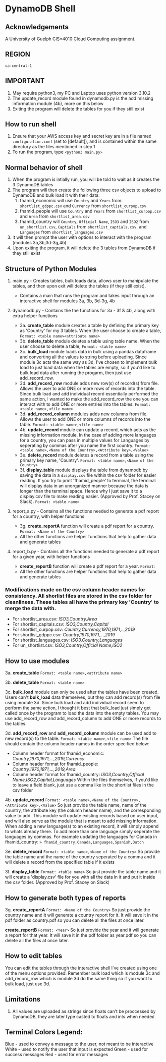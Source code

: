 # DynamoDB Shell


## Acknowledgements
A University of Guelph CIS*4010 Cloud Computing assignment.


## REGION
`ca-central-1`


## IMPORTANT
1. May require python3, my PC and Laptop uses python version 3.10.2
2. The update_record module found in dynamodb.py is the add missing information module (4b), more on this below 
3. Exiting the program will delete the tables for you if they still exist


## How to run shell
1. Ensure that your AWS access key and secret key are in a file named `configuration.conf` (set to [default]), and is contained within the same directory as the files mentioned in step 1
2. To run the program, type `<python3 main.py>`


## Normal behavior of shell
1. When the program is intially run, you will be told to wait as it creates the 3 DynamoDB tables
2. The program will then create the following three csv objects to upload to DynamoDB and bulk load it with their data:
   1. fhamid_economic will use `Country` and `Years` from `shortlist_gdppc.csv` and `Currency` from `shortlist_curpop.csv`
   2. fhamid_people will use `Country` and `Years` from `shortlist_curpop.csv` and `Area` from `shortlist_area.csv`
   3. fhamid_country will `Country`, `Official Name`, `ISO3` and `ISO2` from `un_shortlist.csv`, `Captials` from `shortlist_captials.csv`, and `Languages` from `shortlist_languages.csv`
3. It will then prompt the user with options to interact with the program (modules 3a,3b,3d-3g,4b)
4. Upon exiting the program, it will delete the 3 tables from DynamoDB if they still exist


## Structure of Python Modules
   1. main.py - Creates tables, bulk loads data, allows user to manipulate the tables, and then upon exit will delete the tables (if they still exist).
      - Contains a main that runs the program and takes input through an interactive shell for modules 3a, 3b, 3d-3g, 4b

   2. dynamodb.py - Contains the the functions for 3a - 3f & 4b, along with extra helper functions
      - 3a. **create_table** module creates a table by defining the primary key as 'Country' for my 3 tables. When the user choose to create a table, `Format: <table name><attribute name>`
      - 3b. **delete_table** module deletes a table using table name. When the user choose to delete a table, `Format: <table name>`
      - 3c. **bulk_load** module loads data in bulk using a pandas dataframe and converting all the values to string before uploading. Since module 3c acts the same way as 3d, I've chosen to implement bulk load to just load data when the tables are empty, so if you'd like to bulk load data after running the progarm, then just use add_record_row.  
      - 3d. **add_record_row** module adds new row(s) of record(s) from file. Allows the user to add ONE or more rows of records into the table. Since bulk load and add individual record essentially performed the same action, I wanted to make the add_record_row the one you can interact with to add ONE or more entries into the tables. `Format: <table name>,<file name>`
      - 3d. **add_record_column** modules adds new columns from file. Allows the user to add ONE or more columns of records into the table. `Format: <table name>,<file name>`
      - 4b. **update_record** module can update a record, which acts as the missing information module. In the case of adding more languages for a country, you can pass in multiple values for Languages by seperating by commas after you name the first country. `Format: <table name>,<Name of the Country>,<Attribute key>,<Value>`
      - 3e. **delete_record** module deletes a record from a table using the primary key name, 'Country'. `Format: <table name>,<Name of the Country>`
      - 3f. **display_table** module displays the table from dynamodb by saving the data in a `display.csv` file within the csv folder for easier reading. If you try to print 'fhamid_people' to terminal, the terminal will display data in an unorganized manner because the data is longer than the terminal space. Hence why I just save it to a display.csv file to make reading easier. (Approved by Prof. Stacey on Slack). `Format: <table name>`

   3. report_a.py - Contains all the functions needed to generate a pdf report for a country, with helper functions
      - 3g. **create_reportA** function will create a pdf report for a country. `Format: <Name of the Country>`
      - All the other functions are helper functions that help to gather data and generate tables

   4. report_b.py - Contains all the functions needed to generate a pdf report for a given year, with helper functions
      - **create_reportB** function will create a pdf report for a year. `Format`: <Year>
      - All the other functions are helper functions that help to gather data and generate tables

   ### Modifications made on the csv column header names for consistency. All shorlist files are stored in the csv folder for cleanliness. These tables all have the primary key 'Country' to merge the data with.
   - For shortlist_area.csv: *ISO3,Country,Area*
   - For shortlist_capitals.csv: *ISO3,Country,Capital*
   - For shortlist_curpop.csv: *Country,Currency,1970,1971,..,2019*
   - For shortlist_gdppc.csv: *Country,1970,1971,...,2019*
   - For shortlist_languages.csv: *ISO3,Country,Languages*
   - For un_shortlist.csv: *ISO3,Country,Official Name,ISO2*


## How to use modules
3a. **create_table** `Format: <table name>,<attribute name>`

3b. **delete_table** `Format: <table name>`

3c. **bulk_load** module can only be used after the tables have been created. Users can't **bulk_load** data themselves, but they can add record(s) from file using module 3d. Since bulk load and add individual record seem to perform the same action, I thought it best that bulk_load just simply get called once by the program to load the data into the empty tables. You may use add_record_row and add_record_column to add ONE or more records to the tables.

3d. **add_record_row** and **add_record_column** module can be used add to new record(s) to the table. `Format: <table name>,<file name>` The file should contain the column header names in the order specified below:
- Column header format for fhamid_economic: *Country,1970,1971,...,2019,Currency*
- Column header format for fhamid_people: *Country,1970,1971,...,2019,Area*
- Column header format for fhamid_country: *ISO3,Country,Official Name,ISO2,Capital,Languages*
Within the files themselves, if you'd like to leave a field blank, just use a comma like in the shortlist files in the csv folder

4b. **update_record** `Format: <table name>,<Name of the Country>,<Attribute key>,<Value>` So just provide the table name, name of the country, the attribute key (the column header name), and the corresponding value to add. This module will update existing records based on user input, and will also serve as the module that is meant to add missing information. When adding a new language(s) to an existing record, it will simply append to whats already there. To add more than one language simply seperate the languages by commas. For example updating the languages for Canada in fhamid_country: `> fhamid_country,Canada,Languages,Spanish,Dutch`

3e. **delete_record** `Format: <table name>,<Name of the Country>` So provide the table name and the name of the country seperated by a comma and it will delete a record from the specified table if it exists

3f. **display_table** `Format: <table name>` So just provide the table name and it will create a 'display.csv' file for you with all the data in it and put it inside the csv folder. (Approved by Prof. Stacey on Slack)

## How to generate both types of reports
3g. **create_reportA** `Format: <Name of the Country>` So just provide the country name and it will generate a country report for it. It will save it in the pdf folder as country.pdf so you can delete all the files at once later.

**create_reportB** `Format: <Year>` So just provide the year and it will generate a report for that year. It will save it in the pdf folder as year.pdf so you can delete all the files at once later.


## How to edit tables
You can edit the tables through the interactive shell I've created using one of the menu options provided. Remember bulk load which is module 3c and add_record_row which is module 3d do the same thing so if you want to bulk load, just use 3d. 


## Limitations
1. All values are uploaded as strings since floats can't be proccessed by DynamoDB, they are later type casted to floats and ints when needed


## Terminal Colors Legend:
Blue - used to convey a message to the user, not meant to be interactive
White - used to notify the user that input is expected
Green - used for success messages
Red - used for error messages
